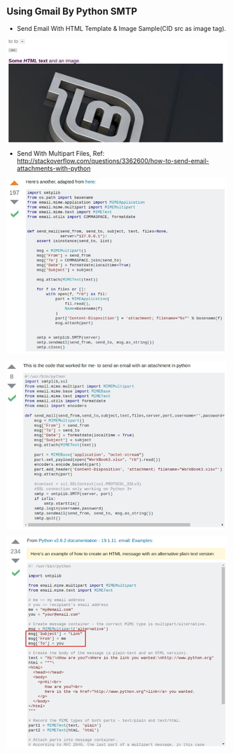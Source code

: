 ## Using Gmail By Python SMTP

- Send Email With HTML Template & Image Sample(CID src as image tag).

![Alt text](https://raw.githubusercontent.com/scott1028/python-smtp-with-html-and-image-template-sample/master/test01_sample.jpg "test01_sample.jpg")

- Send With Multipart Files, Ref: http://stackoverflow.com/questions/3362600/how-to-send-email-attachments-with-python

![Alt text](https://raw.githubusercontent.com/scott1028/python-smtp-with-html-and-image-template-sample/master/send_with_multipart_files.jpg "send_with_multipart_files.jpg")

![Alt text](https://raw.githubusercontent.com/scott1028/python-smtp-with-html-and-image-template-sample/master/send_with_multipart_excel_file.jpg "send_with_multipart_excel_file.jpg")

![Alt text](https://raw.githubusercontent.com/scott1028/python-smtp-with-html-and-image-template-sample/master/mail_information_config.jpg "mail_information_config.jpg")
